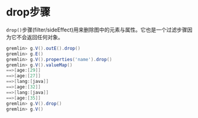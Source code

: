 # drop步骤

`drop()`步骤(filter/sideEffect)用来删除图中的元素与属性。它也是一个过滤步骤因为它不会返回任何对象。

```groovy
gremlin> g.V().outE().drop()
gremlin> g.E()
gremlin> g.V().properties('name').drop()
gremlin> g.V().valueMap()
==>[age:[29]]
==>[age:[27]]
==>[lang:[java]]
==>[age:[32]]
==>[lang:[java]]
==>[age:[35]]
gremlin> g.V().drop()
gremlin> g.V()
```

